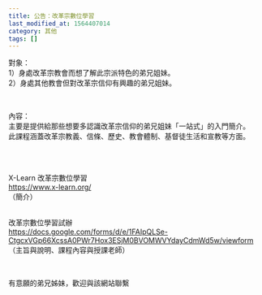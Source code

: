 ```yaml
---
title: 公告：改革宗數位學習
last_modified_at: 1564407014
category: 其他
tags: []
---
```


<p>對象：<br/>
1）身處改革宗教會而想了解此宗派特色的弟兄姐妹。<br/>
2）身處其他教會但對改革宗信仰有興趣的弟兄姐妹。</p>
<p> </p>
<p>內容：<br/>
主要是提供給那些想要多認識改革宗信仰的弟兄姐妹「一站式」的入門簡介。<br/>
此課程涵蓋改革宗教義、信條、歷史、教會體制、基督徒生活和宣教等方面。</p>
<p> </p>
<p><br/>
X-Learn 改革宗數位學習<br/>
<a href="https://www.x-learn.org/" target="_blank">https://www.x-learn.org/</a><br/>
（簡介）</p>
<p><br/>
改革宗數位學習試辦<br/>
<a href="https://docs.google.com/forms/d/e/1FAIpQLSe-CtgcxVGp66XcssA0PWr7Hox3ESjM0BVOMWVYdayCdmWd5w/viewform" target="_blank">https://docs.google.com/forms/d/e/1FAIpQLSe-CtgcxVGp66XcssA0PWr7Hox3ESjM0BVOMWVYdayCdmWd5w/viewform</a><br/>
（主旨與說明、課程內容與授課老師）</p>
<p> </p>
<p>有意願的弟兄姊妹，歡迎與該網站聯繫</p>
